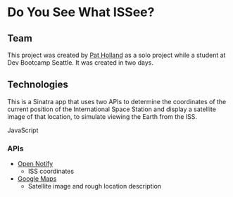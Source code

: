 # Do You See What ISSee?

## Team

This project was created by [Pat Holland](https://github.com/pholls/) as a solo project while a student at Dev Bootcamp Seattle. It was created in two days.

## Technologies

This is a Sinatra app that uses two APIs to determine the coordinates of the current position of the International Space Station and display a satellite image of that location, to simulate viewing the Earth from the ISS.

JavaScript

### APIs

* [Open Notify](https://open-notify.org/)
    * ISS coordinates
* [Google Maps](https://developers.google.com/maps/)
    * Satellite image and rough location description
